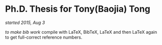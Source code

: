 # Ph.D. Thesis for Tony(Baojia) Tong
*started 2015, Aug 3*

*to make bib work*
compile with LaTeX, BibTeX, LaTeX and then LaTeX again to get full-correct reference numbers.
